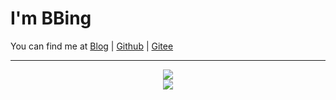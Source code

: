 <h1>I'm BBing</h1>

You can find me at [Blog](https://www.bbing.com.cn/) | [Github](https://github.com/caibingcheng) | [Gitee](https://gitee.com/caibingcheng)

---

<p align="center">
    <img src="https://github-profile-trophy.vercel.app/?username=caibingcheng&row=2&column=3" />
    <br />
    <img src="https://github-readme-stats.vercel.app/api/top-langs/?username=caibingcheng&layout=compact&hide=html,css,makefile,cmake" />
<!--     <br />
    <img src="https://github-readme-stats.vercel.app/api?username=caibingcheng&show_icons=true&count_private=true&show_owner=true&hide=issues&line_height=24" /> -->
</p>

